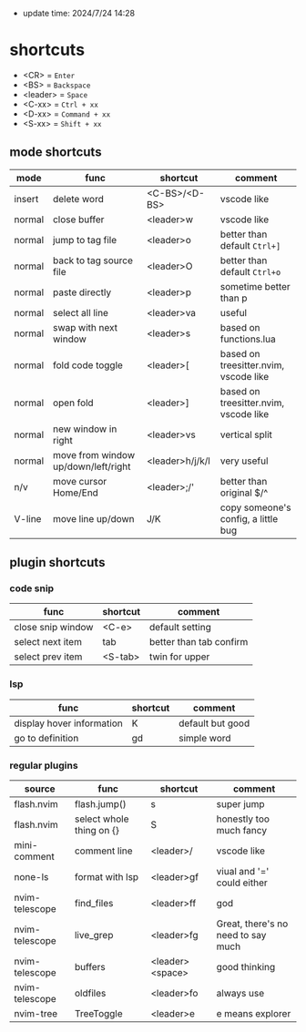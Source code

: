 * update time: 2024/7/24 14:28
# shortcuts
* \<CR> = `Enter`
* \<BS> = `Backspace`
* \<leader> = `Space`
* \<C-xx> = `Ctrl + xx`
* \<D-xx> = `Command + xx`
* \<S-xx> = `Shift + xx`

## mode shortcuts
|mode|func|shortcut|comment|
|-|-|-|-|
|insert|delete word|\<C-BS>/\<D-BS>|vscode like|
|normal|close buffer|\<leader>w|vscode like|
|normal|jump to tag file|\<leader>o|better than default `Ctrl+]`|
|normal|back to tag source file|\<leader>O|better than default `Ctrl+o`|
|normal|paste directly|\<leader>p|sometime better than p|
|normal|select all line|\<leader>va|useful|
|normal|swap with next window|\<leader>s|based on functions.lua|
|normal|fold code toggle|\<leader>[|based on treesitter.nvim, vscode like|
|normal|open fold|\<leader>]|based on treesitter.nvim, vscode like|
|normal|new window in right|\<leader>vs|vertical split|
|normal|move from window up/down/left/right|\<leader>h/j/k/l|very useful|
|n/v|move cursor Home/End|\<leader>;/'|better than original $/^|
|V-line|move line up/down|J/K|copy someone's config, a little bug|
## plugin shortcuts
### code snip
|func|shortcut|comment|
|-|-|-|
|close snip window|\<C-e>|default setting|
|select next item|tab|better than tab confirm|
|select prev item|\<S-tab>|twin for upper|
### lsp
|func|shortcut|comment|
|-|-|-|
|display hover information|K|default but good|
|go to definition|gd|simple word|
### regular plugins
|source|func|shortcut|comment|
|-|-|-|-|
|flash.nvim|flash.jump()|s|super jump|
|flash.nvim|select whole thing on {}|S|honestly too much fancy|
|mini-comment|comment line|\<leader>/|vscode like|
|none-ls|format with lsp|\<leader>gf|viual and '=' could either|
|nvim-telescope|find_files|\<leader>ff|god|
|nvim-telescope|live_grep|\<leader>fg|Great, there's no need to say much|
|nvim-telescope|buffers|\<leader>\<space>|good thinking|
|nvim-telescope|oldfiles|\<leader>fo|always use|
|nvim-tree|TreeToggle|\<leader>e|e means explorer|